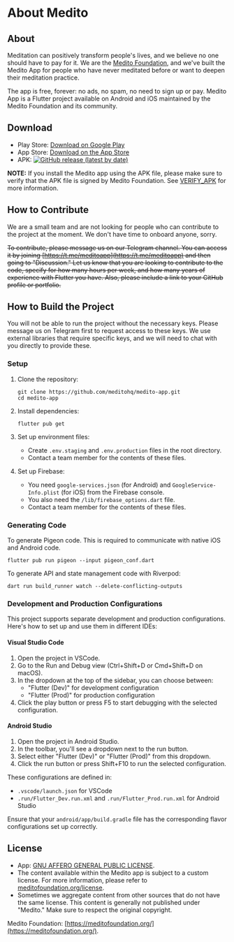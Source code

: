 # About Medito

## About

Meditation can positively transform people's lives, and we believe no one should have to pay for it. We are the [Medito Foundation](https://meditofoundation.org), and we've built the Medito App for people who have never meditated before or want to deepen their meditation practice. 

The app is free, forever: no ads, no spam, no need to sign up or pay. Medito App is a Flutter project available on Android and iOS maintained by the Medito Foundation and its community.

## Download

- Play Store: [Download on Google Play](https://play.google.com/store/apps/details?id=meditofoundation.medito)
- App Store: [Download on the App Store](https://apps.apple.com/us/app/medito/id1500780518)
- APK: <a href="https://github.com/meditohq/medito-app/releases/latest"><img alt="GitHub release (latest by date)" src="https://img.shields.io/github/v/release/meditohq/medito-app?color=success&label=APK"></a>

**NOTE:** If you install the Medito app using the APK file, please make sure to verify that the APK file is signed by Medito Foundation. See [VERIFY_APK](VERIFY_APK.md) for more information.

## How to Contribute

We are a small team and are not looking for people who can contribute to the project at the moment. We don't have time to onboard anyone, sorry.

~~To contribute, please message us on our Telegram channel. You can access it by joining [https://t.me/meditoapp](https://t.me/meditoapp) and then going to "Discussion." Let us know that you are looking to contribute to the code, specify for how many hours per week, and how many years of experience with Flutter you have. Also, please include a link to your GitHub profile or portfolio.~~

## How to Build the Project

You will not be able to run the project without the necessary keys. Please message us on Telegram first to request access to these keys. We use external libraries that require specific keys, and we will need to chat with you directly to provide these.

### Setup

1. Clone the repository:
   ```
   git clone https://github.com/meditohq/medito-app.git
   cd medito-app
   ```

2. Install dependencies:
   ```
   flutter pub get
   ```

3. Set up environment files:
   - Create `.env.staging` and `.env.production` files in the root directory.
   - Contact a team member for the contents of these files.

4. Set up Firebase:
   - You need `google-services.json` (for Android) and `GoogleService-Info.plist` (for iOS) from the Firebase console.
   - You also need the `/lib/firebase_options.dart` file.
   - Contact a team member for the contents of these files.

### Generating Code

To generate Pigeon code. This is required to communicate with native iOS and Android code.
```
flutter pub run pigeon --input pigeon_conf.dart
```

To generate API and state management code with Riverpod:
```
dart run build_runner watch --delete-conflicting-outputs
```

### Development and Production Configurations

This project supports separate development and production configurations. Here's how to set up and use them in different IDEs:

#### Visual Studio Code

1. Open the project in VSCode.
2. Go to the Run and Debug view (Ctrl+Shift+D or Cmd+Shift+D on macOS).
3. In the dropdown at the top of the sidebar, you can choose between:
   - "Flutter (Dev)" for development configuration
   - "Flutter (Prod)" for production configuration
4. Click the play button or press F5 to start debugging with the selected configuration.

#### Android Studio

1. Open the project in Android Studio.
2. In the toolbar, you'll see a dropdown next to the run button.
3. Select either "Flutter (Dev)" or "Flutter (Prod)" from this dropdown.
4. Click the run button or press Shift+F10 to run the selected configuration.

These configurations are defined in:
- `.vscode/launch.json` for VSCode
- `.run/Flutter_Dev.run.xml` and `.run/Flutter_Prod.run.xml` for Android Studio

Ensure that your `android/app/build.gradle` file has the corresponding flavor configurations set up correctly.

## License

- App: [GNU AFFERO GENERAL PUBLIC LICENSE](https://github.com/meditohq/medito-app/blob/master/LICENSE).
- The content available within the Medito app is subject to a custom license. For more information, please refer to [meditofoundation.org/license](https://meditofoundation.org/license).
- Sometimes we aggregate content from other sources that do not have the same license. This content is generally not published under "Medito." Make sure to respect the original copyright. 

Medito Foundation: [https://meditofoundation.org/](https://meditofoundation.org/).
